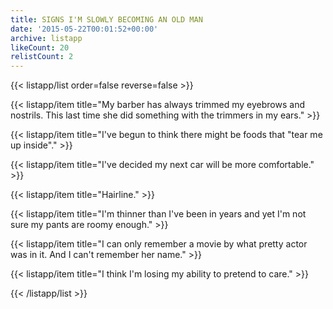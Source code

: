 ```yaml
---
title: SIGNS I'M SLOWLY BECOMING AN OLD MAN
date: '2015-05-22T00:01:52+00:00'
archive: listapp
likeCount: 20
relistCount: 2
---
```


<!--more-->

{{< listapp/list order=false reverse=false >}}

   {{< listapp/item title="My barber has always trimmed my eyebrows and nostrils. This last time she did something with the trimmers in my ears." >}}

   {{< listapp/item title="I've begun to think there might be foods that \"tear me up inside\"." >}}

   {{< listapp/item title="I've decided my next car will be more comfortable." >}}

   {{< listapp/item title="Hairline." >}}

   {{< listapp/item title="I'm thinner than I've been in years and yet I'm not sure my pants are roomy enough." >}}

   {{< listapp/item title="I can only remember a movie by what pretty actor was in it. And I can't remember her name." >}}

   {{< listapp/item title="I think I'm losing my ability to pretend to care." >}}

{{< /listapp/list >}}
